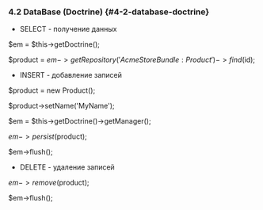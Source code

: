 ### 4.2 DataBase (Doctrine) {#4-2-database-doctrine}

*   SELECT - получение данных

$em = $this->getDoctrine();

$product = $em->getRepository('AcmeStoreBundle:Product')->find($id);

*   INSERT - добавление записей

$product = new Product();

$product->setName('MyName');

$em = $this->getDoctrine()->getManager();

$em->persist($product);

$em->flush();

*   DELETE - удаление записей

$em->remove($product);

$em->flush();